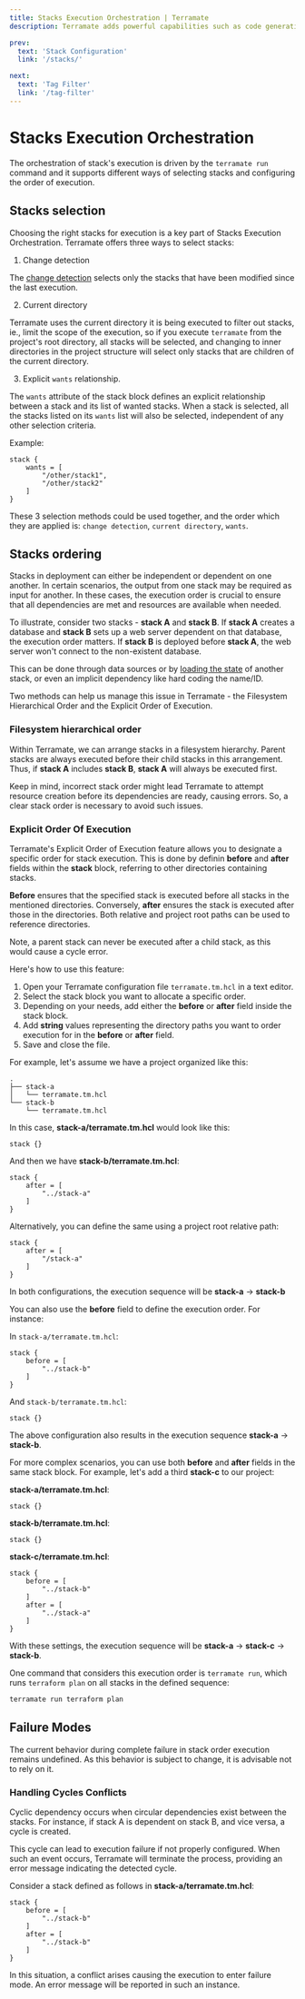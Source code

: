 ```yaml
---
title: Stacks Execution Orchestration | Terramate
description: Terramate adds powerful capabilities such as code generation, stacks, orchestration, change detection, data sharing and more to Terraform.

prev:
  text: 'Stack Configuration'
  link: '/stacks/'

next:
  text: 'Tag Filter'
  link: '/tag-filter'
---
```


# Stacks Execution Orchestration

The orchestration of stack's execution is driven by the `terramate run` command
and it supports different ways of selecting stacks and configuring the order of
execution.

## Stacks selection

Choosing the right stacks for execution is a key part of Stacks Execution Orchestration. Terramate offers three ways to select stacks:

1. Change detection

The [change detection](../change-detection/index.md) selects only the stacks that have been modified since the last execution.

2. Current directory

Terramate uses the current directory it is being executed to filter out stacks, ie., limit the scope
of the execution, so if you execute `terramate` from the project's root
directory, all stacks will be selected, and changing to inner directories in the
project structure will select only stacks that are children of the current directory.

3. Explicit `wants` relationship.

 The `wants` attribute of the stack block defines an explicit relationship between a stack and its list of wanted stacks. When a stack is selected, all the stacks listed on its `wants` list will also be selected, independent of any other selection criteria.

Example:

```hcl
stack {
    wants = [
        "/other/stack1",
        "/other/stack2"
    ]
}
```

These 3 selection methods could be used together, and the order which they are
applied is: `change detection`, `current directory`, `wants`.

## Stacks ordering

Stacks in deployment can either be independent or dependent on one another. In certain scenarios, the output from one stack may be required as input for another. In these cases, the execution order is crucial to ensure that all dependencies are met and resources are available when needed.

To illustrate, consider two stacks - **stack A** and **stack B**. If **stack A** creates a database and **stack B** sets up a web server dependent on that database, the execution order matters. If **stack B** is deployed before **stack A**, the web server won't connect to the non-existent database.

This can be done through data sources or
by [loading the state](https://www.terraform.io/docs/language/state/remote-state-data.html)
of another stack, or even an implicit dependency like hard coding the name/ID.

Two methods can help us manage this issue in Terramate - the Filesystem Hierarchical Order and the Explicit Order of Execution.

### Filesystem hierarchical order

Within Terramate, we can arrange stacks in a filesystem hierarchy. Parent stacks are always executed before their child stacks in this arrangement. Thus, if **stack A** includes **stack B**, **stack A** will always be executed first. 

Keep in mind, incorrect stack order might lead Terramate to attempt resource creation before its dependencies are ready, causing errors. So, a clear stack order is necessary to avoid such issues.

### Explicit Order Of Execution

Terramate's Explicit Order of Execution feature allows you to designate a specific order for stack execution. This is done by definin **before** and **after** fields within the **stack** block, referring to other directories containing stacks.

**Before** ensures that the specified stack is executed before all stacks in the mentioned directories. Conversely, **after** ensures the stack is executed after those in the directories. Both relative and project root paths can be used to reference directories. 

Note, a parent stack can never be executed after a child stack, as this would cause a cycle error.

Here's how to use this feature:

1. Open your Terramate configuration file `terramate.tm.hcl` in a text editor.
2. Select the stack block you want to allocate a specific order.
3. Depending on your needs, add either the **before** or **after** field inside the stack block.
4. Add **string** values representing the directory paths you want to order execution for in the **before** or **after** field.
5. Save and close the file.

For example, let's assume we have a project organized like this:

```
.
├── stack-a
│   └── terramate.tm.hcl
└── stack-b
    └── terramate.tm.hcl
```
In this case, **stack-a/terramate.tm.hcl** would look like this:

```hcl
stack {}
```

And then we have **stack-b/terramate.tm.hcl**:


```hcl
stack {
    after = [
        "../stack-a"
    ]
}
```

Alternatively, you can define the same using a project root relative path:


```hcl
stack {
    after = [
        "/stack-a"
    ]
}
```

In both configurations, the execution sequence will be **stack-a** -> **stack-b**

You can also use the **before** field to define the execution order. For instance:

In `stack-a/terramate.tm.hcl`:

```hcl
stack {
    before = [
        "../stack-b"
    ]
}
```

And `stack-b/terramate.tm.hcl`:

```hcl
stack {}
```

The above configuration also results in the execution sequence **stack-a** -> **stack-b**.

For more complex scenarios, you can use both **before** and **after** fields in the same stack block. For example, let's add a third **stack-c** to our project:

**stack-a/terramate.tm.hcl**:

```hcl
stack {}
```

**stack-b/terramate.tm.hcl**:

```hcl
stack {}
```

**stack-c/terramate.tm.hcl**:

```hcl
stack {
    before = [
        "../stack-b"
    ]
    after = [
        "../stack-a"
    ]
}
```

With these settings, the execution sequence will be **stack-a** -> **stack-c** -> **stack-b**.

One command that considers this execution order is `terramate run`, which runs `terraform plan` on all stacks in the defined sequence:

```sh
terramate run terraform plan
```

## Failure Modes

The current behavior during complete failure in stack order execution remains undefined. 
As this behavior is subject to change, it is advisable not to rely on it.

### Handling Cycles Conflicts

Cyclic dependency occurs when circular dependencies exist between the stacks. For instance, if stack A is dependent on stack B, and vice versa, a cycle is created. 

This cycle can lead to execution failure if not properly configured. When such an event occurs, Terramate will terminate the process, providing an error message indicating the detected cycle.

Consider a stack defined as follows in **stack-a/terramate.tm.hcl**:

```hcl
stack {
    before = [
        "../stack-b"
    ]
    after = [
        "../stack-b"
    ]
}
```

In this situation, a conflict arises causing the execution to enter failure mode. An error message will be reported in such an instance.
